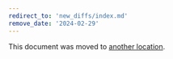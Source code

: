 ```yaml
---
redirect_to: 'new_diffs/index.md'
remove_date: '2024-02-29'
---
```


This document was moved to [another location](new_diffs/index.md).

<!-- This redirect file can be deleted after <2024-02-29>. -->
<!-- Redirects that point to other docs in the same project expire in three months. -->
<!-- Redirects that point to docs in a different project or site (for example, link is not relative and starts with `https:`) expire in one year. -->
<!-- Before deletion, see: https://docs.gitlab.com/ee/development/documentation/redirects.html -->
